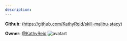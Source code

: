 ```yaml
---
description: 
---
```



**Github:** (https://github.com/KathyReid/skill-malibu-stacy)

**Owner:** [@KathyReid](https://github.com/KathyReid) ![avatart](https://avatars2.githubusercontent.com/u/114158?v=4)

